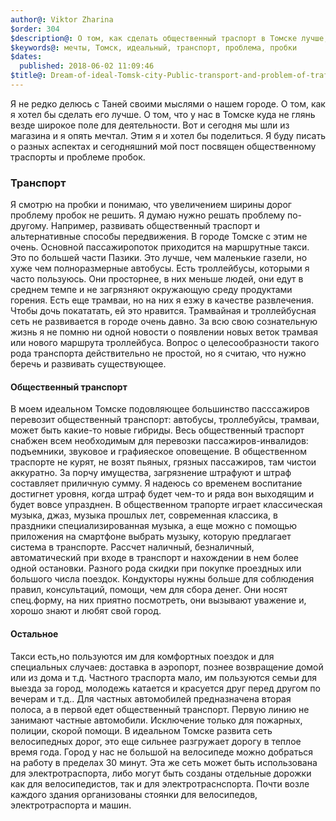 ```yaml
---
author@: Viktor Zharina
$order: 304
$description@: О том, как сделать общественный траспорт в Томске лучше, чем он есть сейчас
$keywords@: мечты, Томск, идеальный, транспорт, проблема, пробки
$dates:
  published: 2018-06-02 11:09:46
$title@: Dream-of-ideal-Tomsk-city-Public-transport-and-problem-of-traffic-jam
---
```

Я не редко делюсь с Таней своими мыслями о нашем городе. О том, как я хотел бы сделать его лучше. О том, что 
у нас в Томске куда не глянь везде широкое поле для деятельности. Вот и сегодня мы шли из магазина и я опять
мечтал. Этим я и хотел бы поделиться. Я буду писать о разных аспектах и сегодняшний мой пост посвящен 
общественному траспорты и проблеме пробок.

### Транспорт
Я смотрю на пробки и понимаю, что увеличением ширины дорог проблему пробок не решить. Я думаю нужно решать 
проблему по-другому. Например, развивать общественный траспорт и альтернативные способы передвижения. В 
городе Томске с этим не очень. 
Основной пассажиропоток приходится на маршрутные такси. Это по большей части Пазики. Это лучше, чем 
маленькие газели, но хуже чем полноразмерные автобусы. Есть троллейбусы, которыми я часто пользуюсь. Они 
просторнее, в них меньше людей, они едут в среднем темпе и не загрязняют окружающую среду продуктами 
горения. Есть еще трамваи, но на них я езжу в качестве развлечения. Чтобы дочь покататать, ей это
нравится. Трамвайная и троллейбусная сеть не развивается в городе очень давно. За всю свою сознательную 
жизнь я не помню ни одной новости о появлении новых веток трамвая или нового маршрута троллейбуса. Вопрос о 
целесообразности такого рода транспорта действительно не простой, но я считаю, что нужно беречь и развивать 
существующее.

#### Общественный транспорт
В моем идеальном Томске подовляющее большинство пасссажиров перевозит общественный транспорт: автобусы, 
троллебуйсы, трамваи, может быть какие-то новые гибриды. Весь общественный траспорт снабжен всем необходимым для перевозки пассажиров-инвалидов: подъемники, звуковое 
и графияеское оповещение. В общественном траспорте не курят, не возят пьяных, грязных пассажиров, там чистои 
аккуратно. За порчу имущества, загрязнение штрафуют и штраф составляет приличную сумму. Я надеюсь со 
временем воспитание достигнет уровня, когда штраф будет чем-то и ряда вон выходящим и будет вовсе упразднен.
В общественном трапорте играет классическая музыка, джаз, музыка прошлых лет, современная классика, в 
праздники специализированная музыка, а еще можно с помощью приложения на смартфоне выбрать музыку, которую 
предлагает система в транспорте. Рассчет наличный, безналичный, автоматический при входе в транспорт и нахождении в нем более одной 
остановки. Разного рода скидки при покупке проездных или большого числа поездок. Кондукторы 
нужны больше для соблюдения правил, консультаций, помощи, чем для сбора денег. Они носят спец.форму, на них 
приятно посмотреть, они вызывают уважение и, хорошо знают и любят свой город.

#### Остальное
Такси есть,но пользуются им для комфортных поездок и для специальных случаев: доставка в аэропорт, познее возвращение домой или из дома и т.д. 
Частного траспорта мало, им пользуются семьи для выезда за город, молодежь катается и красуется друг перед 
другом по вечерам и т.д.. Для частных автомобилей предназначена вторая полоса, а в первой едет 
общественный транспорт. Первую линию не занимают частные автомобили. Исключение только для пожарных, 
полиции, скорой помощи.
В идеальном Томске развита сеть велосипедных дорог, это еще сильнее разгружает дорогу в теплое время года. 
Город у нас не большой на велосипеде можно добраться на работу в пределах 30 минут. Эта же сеть может быть 
использована для электротраспорта, либо могут быть созданы отдельные дорожки как для велосипедистов, так и 
для электротраснспорта. Почти возле каждого здания организованы стоянки для велосипедов, электротраспорта и машин.
